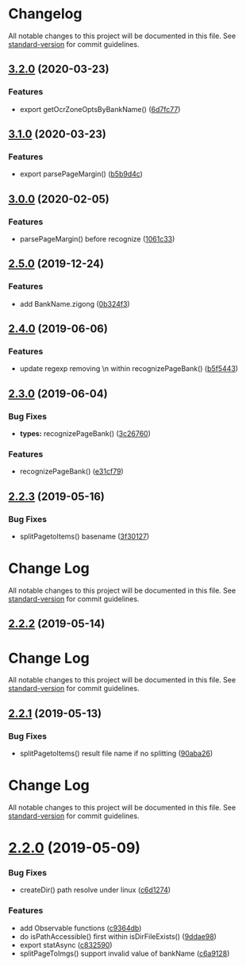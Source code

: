 # Changelog

All notable changes to this project will be documented in this file. See [standard-version](https://github.com/conventional-changelog/standard-version) for commit guidelines.

## [3.2.0](https://github.com/waitingsong/bank-voucher-ocr/compare/v3.1.0...v3.2.0) (2020-03-23)


### Features

* export getOcrZoneOptsByBankName() ([6d7fc77](https://github.com/waitingsong/bank-voucher-ocr/commit/6d7fc77bf1e7800111047be8f1bb75d2c4fc621c))

## [3.1.0](https://github.com/waitingsong/bank-voucher-ocr/compare/v3.0.0...v3.1.0) (2020-03-23)


### Features

* export parsePageMargin() ([b5b9d4c](https://github.com/waitingsong/bank-voucher-ocr/commit/b5b9d4c0dfb0b1abe4acce5d5dfc6eed753b8be8))

## [3.0.0](https://github.com/waitingsong/bank-voucher-ocr/compare/v2.5.0...v3.0.0) (2020-02-05)


### Features

* parsePageMargin() before recognize ([1061c33](https://github.com/waitingsong/bank-voucher-ocr/commit/1061c331cdd8ece0116ad8d0f75903725db576a6))

## [2.5.0](https://github.com/waitingsong/bank-voucher-ocr/compare/v2.4.0...v2.5.0) (2019-12-24)


### Features

* add BankName.zigong ([0b324f3](https://github.com/waitingsong/bank-voucher-ocr/commit/0b324f3))



## [2.4.0](https://github.com/waitingsong/bank-voucher-ocr/compare/v2.3.0...v2.4.0) (2019-06-06)


### Features

* update regexp removing \n within recognizePageBank() ([b5f5443](https://github.com/waitingsong/bank-voucher-ocr/commit/b5f5443))



## [2.3.0](https://github.com/waitingsong/bank-voucher-ocr/compare/v2.2.3...v2.3.0) (2019-06-04)


### Bug Fixes

* **types:** recognizePageBank() ([3c26760](https://github.com/waitingsong/bank-voucher-ocr/commit/3c26760))


### Features

* recognizePageBank() ([e31cf79](https://github.com/waitingsong/bank-voucher-ocr/commit/e31cf79))



## [2.2.3](https://github.com/waitingsong/bank-voucher-ocr/compare/v2.2.2...v2.2.3) (2019-05-16)


### Bug Fixes

* splitPagetoItems() basename ([3f30127](https://github.com/waitingsong/bank-voucher-ocr/commit/3f30127))



# Change Log

All notable changes to this project will be documented in this file. See [standard-version](https://github.com/conventional-changelog/standard-version) for commit guidelines.

## [2.2.2](https://github.com/waitingsong/bank-voucher-ocr/compare/v2.2.1...v2.2.2) (2019-05-14)



# Change Log

All notable changes to this project will be documented in this file. See [standard-version](https://github.com/conventional-changelog/standard-version) for commit guidelines.

## [2.2.1](https://github.com/waitingsong/bank-voucher-ocr/compare/v2.2.0...v2.2.1) (2019-05-13)


### Bug Fixes

* splitPagetoItems() result file name if no splitting ([90aba26](https://github.com/waitingsong/bank-voucher-ocr/commit/90aba26))



# Change Log

All notable changes to this project will be documented in this file. See [standard-version](https://github.com/conventional-changelog/standard-version) for commit guidelines.

# [2.2.0](https://github.com/waitingsong/bank-voucher-ocr/compare/v2.1.2...v2.2.0) (2019-05-09)


### Bug Fixes

* createDir() path resolve under linux ([c6d1274](https://github.com/waitingsong/bank-voucher-ocr/commit/c6d1274))


### Features

* add Observable functions ([c9364db](https://github.com/waitingsong/bank-voucher-ocr/commit/c9364db))
* do isPathAccessible() first within isDirFileExists() ([9ddae98](https://github.com/waitingsong/bank-voucher-ocr/commit/9ddae98))
* export statAsync ([c832590](https://github.com/waitingsong/bank-voucher-ocr/commit/c832590))
* splitPageToImgs() support invalid value of bankName ([c6a9128](https://github.com/waitingsong/bank-voucher-ocr/commit/c6a9128))
